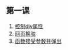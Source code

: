 ## 第一课
1. [控制div属性](https://astak16.github.io/Study-JS/%E7%AC%AC%E4%B8%80%E8%AF%BE/%E6%8E%A7%E5%88%B6div%E5%B1%9E%E6%80%A7/index.html)
2. [网页换肤](https://astak16.github.io/Study-JS/%E7%AC%AC%E4%B8%80%E8%AF%BE/%E7%BD%91%E9%A1%B5%E6%8D%A2%E8%82%A4/index.html)
3. [函数接受参数并弹出](https://astak16.github.io/Study-JS/%E7%AC%AC%E4%B8%80%E8%AF%BE/%E5%87%BD%E6%95%B0%E6%8E%A5%E5%8F%97%E5%8F%82%E6%95%B0%E5%B9%B6%E5%BC%B9%E5%87%BA/index.html)